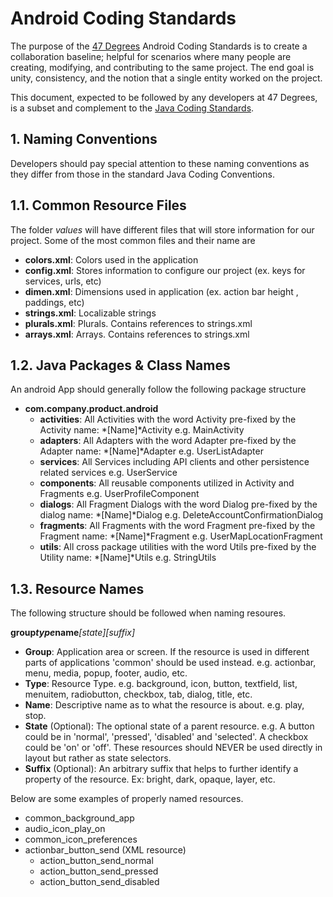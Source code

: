 # Android Coding Standards

The purpose of the [47 Degrees](http://47deg.com) Android Coding Standards is to create a collaboration baseline; helpful for scenarios where many people are creating, modifying, and contributing to the same project. The end goal is unity, consistency, and the notion that a single entity worked on the project.

This document, expected to be followed by any developers at 47 Degrees, is a subset and complement to the [Java Coding Standards](../).

## 1. Naming Conventions

Developers should pay special attention to these naming conventions as they differ from those in the standard Java Coding Conventions.

## 1.1. Common Resource Files

The folder *values* will have different files that will store information for our project. 
Some of the most common files and their name are

* **colors.xml**: Colors used in the application
* **config.xml**: Stores information to configure our project (ex. keys for services, urls, etc)
* **dimen.xml**: Dimensions used in application (ex. action bar height , paddings, etc)
* **strings.xml**: Localizable strings
* **plurals.xml**: Plurals. Contains references to strings.xml
* **arrays.xml**: Arrays. Contains references to strings.xml 

## 1.2. Java Packages & Class Names

An android App should generally follow the following package structure

* **com.company.product.android**
	- **activities**: All Activities with the word Activity pre-fixed by the Activity name: *[Name]*Activity e.g. MainActivity
	- **adapters**: All Adapters with the word Adapter pre-fixed by the Adapter name: *[Name]*Adapter e.g. UserListAdapter
	- **services**: All Services including API clients and other persistence related services e.g. UserService
	- **components**: All reusable components utilized in Activity and Fragments e.g. UserProfileComponent
	- **dialogs**: All Fragment Dialogs with the word Dialog pre-fixed by the dialog name: *[Name]*Dialog e.g. DeleteAccountConfirmationDialog
	- **fragments**: All Fragments with the word Fragment pre-fixed by the Fragment name: *[Name]*Fragment e.g. UserMapLocationFragment
	- **utils**: All cross package utilities with the word Utils pre-fixed by the Utility name: *[Name]*Utils e.g. StringUtils

## 1.3. Resource Names

The following structure should be followed when naming resoures.

**group**_**type**_**name**_*[state]*_*[suffix]*

* **Group**: Application area or screen. If the resource is used in different parts of applications 'common' should be used instead. e.g. actionbar, menu, media, popup, footer, audio, etc.
* **Type**: Resource Type. e.g. background, icon, button, textfield, list, menuitem, radiobutton, checkbox, tab, dialog, title, etc.
* **Name**: Descriptive name as to what the resource is about. e.g. play, stop.
* **State** (Optional): The optional state of a parent resource. e.g. A button could be in 'normal', 'pressed', 'disabled' and 'selected'. A checkbox could be 'on' or 'off'. These resources should NEVER be used directly in layout but rather as state selectors.
* **Suffix** (Optional): An arbitrary suffix that helps to further identify a property of the resource. Ex: bright, dark, opaque, layer, etc.

Below are some examples of properly named resources.

* common_background_app
* audio_icon_play_on
* common_icon_preferences
* actionbar_button_send (XML resource)
	- action_button_send_normal
	- action_button_send_pressed
	- action_button_send_disabled

